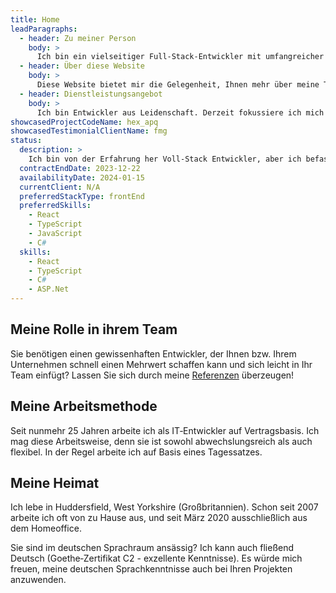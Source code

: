 ```yaml
---
title: Home
leadParagraphs:
  - header: Zu meiner Person
    body: >
      Ich bin ein vielseitiger Full-Stack-Entwickler mit umfangreicher beruflichen Erfahrung. Heutzutage arbeite ich lieber mit dem Frontend und hauptsächlich mit React mit TypeScript.
  - header: Über diese Website
    body: >
      Diese Website bietet mir die Gelegenheit, Ihnen mehr über meine Tätigkeiten zu vermitteln, als es in einem traditionellen Lebenslauf möglich ist. Nehmen Sie gerne Kontakt mit mir auf.
  - header: Dienstleistungsangebot
    body: >
      Ich bin Entwickler aus Leidenschaft. Derzeit fokussiere ich mich besonders auf den Bereich Frontend, aber auch das Analysieren und Konzeptionieren sowie die Auswahl geeigneter Technologien gehören zu meinen Schwerpunkten. Gerne übernehme ich das Mentoring von Kollegen. 
showcasedProjectCodeName: hex_apq
showcasedTestimonialClientName: fmg
status:
  description: >
    Ich bin von der Erfahrung her Voll-Stack Entwickler, aber ich befasse mich zunehmend mit React und TypeScript. Anhand meiner langjährigen Erfahrung stehe ich Ihnen auch gerne mit umfassender IT‑Kompetenz beratend zur Seite.
  contractEndDate: 2023-12-22
  availabilityDate: 2024-01-15
  currentClient: N/A
  preferredStackType: frontEnd
  preferredSkills:
    - React
    - TypeScript
    - JavaScript
    - C# 
  skills:
    - React
    - TypeScript
    - C#
    - ASP.Net
---
```


## Meine Rolle in ihrem Team

Sie benötigen einen gewissenhaften Entwickler, der Ihnen bzw. Ihrem Unternehmen schnell einen Mehrwert schaffen kann und sich leicht in Ihr Team einfügt? Lassen Sie sich durch meine <a href="./testimonials">Referenzen</a> überzeugen!

## Meine Arbeitsmethode

Seit nunmehr 25 Jahren arbeite ich als IT‑Entwickler auf Vertragsbasis. Ich mag diese Arbeitsweise, denn sie ist sowohl abwechslungsreich als auch flexibel. In der Regel arbeite ich auf Basis eines Tagessatzes.

## Meine Heimat

Ich lebe in Huddersfield, West Yorkshire (Großbritannien). Schon seit 2007 arbeite ich oft von zu Hause aus, und seit März 2020 ausschließlich aus dem Homeoffice.

Sie sind im deutschen Sprachraum ansässig? Ich kann auch fließend Deutsch (Goethe‑Zertifikat C2 - exzellente Kenntnisse). Es würde mich freuen, meine deutschen Sprachkenntnisse auch bei Ihren Projekten anzuwenden.
